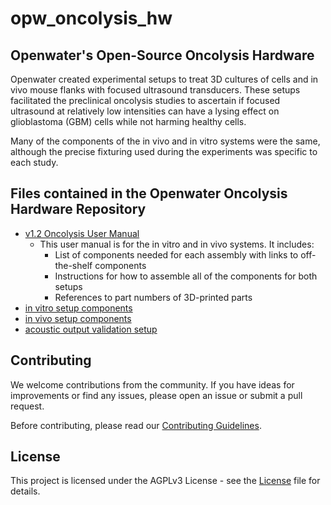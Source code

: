 # opw_oncolysis_hw
## Openwater's Open-Source Oncolysis Hardware

Openwater created experimental setups to treat 3D cultures of cells and in vivo mouse flanks with focused ultrasound transducers. These setups facilitated the preclinical oncolysis studies to ascertain if focused ultrasound at relatively low intensities can have a lysing effect on glioblastoma (GBM) cells while not harming healthy cells.

Many of the components of the in vivo and in vitro systems were the same, although the precise fixturing used during the experiments was specific to each study.

## Files contained in the Openwater Oncolysis Hardware Repository
* [v1.2 Oncolysis User Manual](Oncolysis%20User%20Manual%20(V1.2).pdf)
  * This user manual is for the in vitro and in vivo systems. It includes:
    * List of components needed for each assembly with links to off-the-shelf components
    * Instructions for how to assemble all of the components for both setups
    * References to part numbers of 3D-printed parts 
* [in vitro setup components](in%20vitro%20setup)
* [in vivo setup components](in%20vivo%20setup)
* [acoustic output validation setup](acoustic%20output%20validation%20setup)

## Contributing
We welcome contributions from the community. If you have ideas for improvements or find any issues, please open an issue or submit a pull request.

Before contributing, please read our [Contributing Guidelines](CONTRIBUTING.md).

## License
This project is licensed under the AGPLv3 License - see the [License](LICENSE) file for details.
